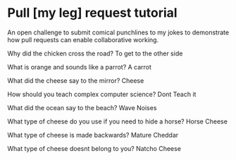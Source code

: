 # Pull [my leg] request tutorial
An open challenge to submit comical punchlines to my jokes to demonstrate how pull requests can enable collaborative working. 

Why did the chicken cross the road? To get to the other side

What is orange and sounds like a parrot? A carrot 

What did the cheese say to the mirror? Cheese 

How should you teach complex computer science? Dont Teach it 

What did the ocean say to the beach? Wave Noises

What type of cheese do you use if you need to hide a horse? Horse Cheese

What type of cheese is made backwards? Mature Cheddar

What type of cheese doesnt belong to you? Natcho Cheese
